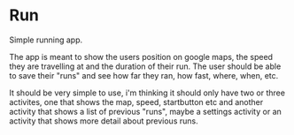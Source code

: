 # Run
Simple running app.

The app is meant to show the users position on google maps, the speed they are travelling at and the duration of their run.
The user should be able to save their "runs" and see how far they ran, how fast, where, when, etc.

It should be very simple to use, i'm thinking it should only have two or three activites, one that shows the map, speed, startbutton etc and another
activity that shows a list of previous "runs", maybe a settings activity or an activity that shows more detail about previous runs.
